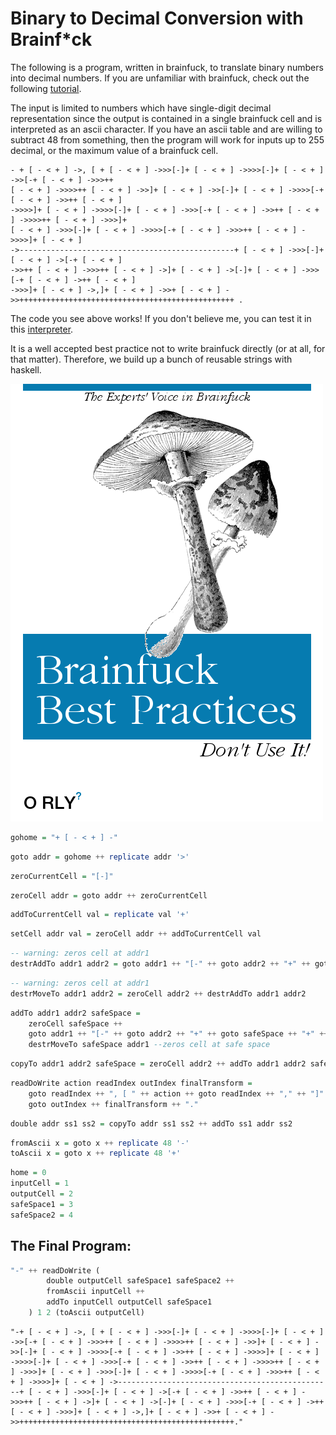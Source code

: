 
# Binary to Decimal Conversion with Brainf*ck

The following is a program, written in brainfuck, to translate binary numbers into decimal numbers.  If you are unfamiliar with brainfuck, check out the following [tutorial](https://learnxinyminutes.com/docs/brainfuck/).  

The input is limited to numbers which have single-digit decimal representation since the output is contained in a single brainfuck cell and is interpreted as an ascii character.  If you have an ascii table and are willing to subtract 48 from something, then the program will work for inputs up to 255 decimal, or the maximum value of a brainfuck cell.

``` brainfuck
- + [ - < + ] ->, [ + [ - < + ] ->>>[-]+ [ - < + ] ->>>>[-]+ [ - < + ] ->>[-+ [ - < + ] ->>>++ 
[ - < + ] ->>>>++ [ - < + ] ->>]+ [ - < + ] ->>[-]+ [ - < + ] ->>>>[-+ [ - < + ] ->>++ [ - < + ]
->>>>]+ [ - < + ] ->>>>[-]+ [ - < + ] ->>>[-+ [ - < + ] ->>++ [ - < + ] ->>>>++ [ - < + ] ->>>]+ 
[ - < + ] ->>>[-]+ [ - < + ] ->>>>[-+ [ - < + ] ->>>++ [ - < + ] ->>>>]+ [ - < + ]
->------------------------------------------------+ [ - < + ] ->>>[-]+ [ - < + ] ->[-+ [ - < + ]
->>++ [ - < + ] ->>>++ [ - < + ] ->]+ [ - < + ] ->[-]+ [ - < + ] ->>>[-+ [ - < + ] ->++ [ - < + ]
->>>]+ [ - < + ] ->,]+ [ - < + ] ->>+ [ - < + ] ->>++++++++++++++++++++++++++++++++++++++++++++++++ .
```

The code you see above works!  If you don't believe me, you can test it in this [interpreter](https://www.nayuki.io/page/brainfuck-interpreter-javascript).

It is a well accepted best practice not to write brainfuck directly (or at all, for that matter).  Therefore, we build up a bunch of reusable strings with haskell.

![Brainfuck Best Practices](./generate.png)


```haskell
gohome = "+ [ - < + ] -"
```


```haskell
goto addr = gohome ++ replicate addr '>'
```


```haskell
zeroCurrentCell = "[-]"
```


```haskell
zeroCell addr = goto addr ++ zeroCurrentCell
```


```haskell
addToCurrentCell val = replicate val '+'
```


```haskell
setCell addr val = zeroCell addr ++ addToCurrentCell val
```


```haskell
-- warning: zeros cell at addr1
destrAddTo addr1 addr2 = goto addr1 ++ "[-" ++ goto addr2 ++ "+" ++ goto addr1 ++ "]"
```


```haskell
-- warning: zeros cell at addr1
destrMoveTo addr1 addr2 = zeroCell addr2 ++ destrAddTo addr1 addr2
```


```haskell
addTo addr1 addr2 safeSpace = 
    zeroCell safeSpace ++
    goto addr1 ++ "[-" ++ goto addr2 ++ "+" ++ goto safeSpace ++ "+" ++ goto addr1 ++ "]" ++
    destrMoveTo safeSpace addr1 --zeros cell at safe space
```


```haskell
copyTo addr1 addr2 safeSpace = zeroCell addr2 ++ addTo addr1 addr2 safeSpace
```


```haskell
readDoWrite action readIndex outIndex finalTransform = 
    goto readIndex ++ ", [ " ++ action ++ goto readIndex ++ "," ++ "]" ++ 
    goto outIndex ++ finalTransform ++ "."
```


```haskell
double addr ss1 ss2 = copyTo addr ss1 ss2 ++ addTo ss1 addr ss2
```


```haskell
fromAscii x = goto x ++ replicate 48 '-'
toAscii x = goto x ++ replicate 48 '+'
```


```haskell
home = 0
inputCell = 1
outputCell = 2
safeSpace1 = 3
safeSpace2 = 4
```

## The Final Program:


```haskell
"-" ++ readDoWrite (
        double outputCell safeSpace1 safeSpace2 ++
        fromAscii inputCell ++ 
        addTo inputCell outputCell safeSpace1
    ) 1 2 (toAscii outputCell)
```


    "-+ [ - < + ] ->, [ + [ - < + ] ->>>[-]+ [ - < + ] ->>>>[-]+ [ - < + ] ->>[-+ [ - < + ] ->>>++ [ - < + ] ->>>>++ [ - < + ] ->>]+ [ - < + ] ->>[-]+ [ - < + ] ->>>>[-+ [ - < + ] ->>++ [ - < + ] ->>>>]+ [ - < + ] ->>>>[-]+ [ - < + ] ->>>[-+ [ - < + ] ->>++ [ - < + ] ->>>>++ [ - < + ] ->>>]+ [ - < + ] ->>>[-]+ [ - < + ] ->>>>[-+ [ - < + ] ->>>++ [ - < + ] ->>>>]+ [ - < + ] ->------------------------------------------------+ [ - < + ] ->>>[-]+ [ - < + ] ->[-+ [ - < + ] ->>++ [ - < + ] ->>>++ [ - < + ] ->]+ [ - < + ] ->[-]+ [ - < + ] ->>>[-+ [ - < + ] ->++ [ - < + ] ->>>]+ [ - < + ] ->,]+ [ - < + ] ->>+ [ - < + ] ->>++++++++++++++++++++++++++++++++++++++++++++++++."

